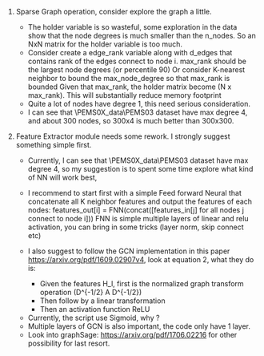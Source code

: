 1. Sparse Graph operation, consider explore the graph a little.
    - The holder variable is so wasteful, some exploration in the data
    show that the node degrees is much smaller than the n_nodes. 
    So an NxN matrix for the holder variable is too much.
    - Consider create a edge_rank variable along with d_edges that contains rank of the edges connect to node i. 
    max_rank should be the largest node degrees (or percentile 90)
    Or consider K-nearest neighbor to bound the max_node_degree so that max_rank is bounded
    Given that max_rank, the holder matrix become (N x max_rank). This will substantially reduce memory footprint
    - Quite a lot of nodes have degree 1, this need serious consideration.
    - I can see that \PEMS0X_data\PEMS03 dataset have max degree 4, and about 300 nodes, 
    so 300x4 is much better than 300x300.

2. Feature Extractor module needs some rework. I strongly suggest something simple first.

    - Currently, I can see that \PEMS0X_data\PEMS03 dataset have max degree 4, 
    so my suggestion is to spent some time explore what kind of NN will work best,

    - I recommend to start first with a simple Feed forward Neural that concatenate 
    all K neighbor features and output the features of each nodes:
        features_out[i] = FNN(concat([features_in[j] for all nodes j connect to node i]))
        FNN is simple multiple layers of linear and relu activation, 
        you can bring in some tricks (layer norm, skip connect etc)

    - I also suggest to follow the GCN implementation in this paper https://arxiv.org/pdf/1609.02907v4, 
    look at equation 2, what they do is:
        + Given the features H_l, first is the normalized graph transform operation (D^{-1/2} A D^{-1/2})
        + Then follow by a linear transformation
        + Then an activation function ReLU 
     + Currently, the script use Sigmoid, why ?
     + Multiple layers of GCN is also important, the code only have 1 layer.  

    - Look into graphSage: https://arxiv.org/pdf/1706.02216 for other possibility for last resort.
     
